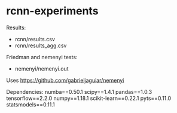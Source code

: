# rcnn-experiments

Results:
- rcnn/results.csv
- rcnn/results_agg.csv

Friedman and nemenyi tests:
- nemenyi/nemenyi.out

Uses https://github.com/gabrieljaguiar/nemenyi

Dependencies:
numba==0.50.1
scipy==1.4.1
pandas==1.0.3
tensorflow==2.2.0
numpy==1.18.1
scikit-learn==0.22.1
pyts==0.11.0
statsmodels==0.11.1
